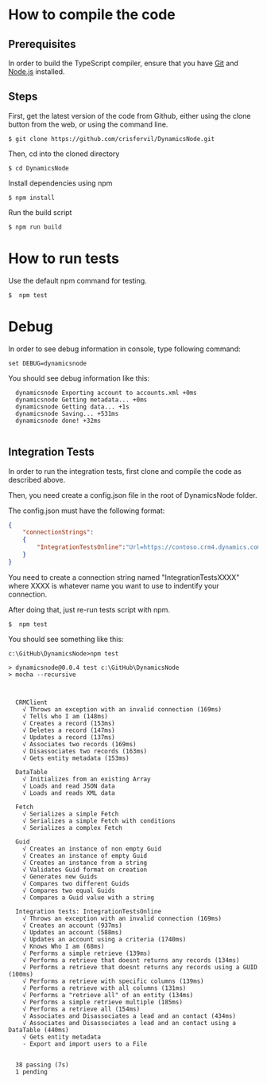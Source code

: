 # How to compile the code
## Prerequisites
In order to build the TypeScript compiler, ensure that you have [Git](https://git-scm.com/downloads) and [Node.js](https://nodejs.org) installed.

## Steps
First, get the latest version of the code from Github, either using the clone button from the web, or using the command line.
```
$ git clone https://github.com/crisfervil/DynamicsNode.git
```
Then, cd into the cloned directory
```
$ cd DynamicsNode
```
Install dependencies using npm
```
$ npm install
```
Run the build script
```
$ npm run build
```

# How to run tests
Use the default npm command for testing.
```
$  npm test
```
# Debug
In order to see debug information in console, type following command:
```
set DEBUG=dynamicsnode 
```
You should see debug information like this:
```
  dynamicsnode Exporting account to accounts.xml +0ms
  dynamicsnode Getting metadata... +0ms
  dynamicsnode Getting data... +1s
  dynamicsnode Saving... +531ms
  dynamicsnode done! +32ms
  
```

## Integration Tests
In order to run the integration tests, first clone and compile the code as described above.

Then, you need create a config.json file in the root of DynamicsNode folder.

The config.json must have the following format:
```json
{
	"connectionStrings":
	{
		"IntegrationTestsOnline":"Url=https://contoso.crm4.dynamics.com; Username=admin@contoso.onmicrosoft.com; Password=YourPassword;"
	}
}

```
You need to create a connection string named "IntegrationTestsXXXX" where XXXX is whatever name you want to use to indentify your connection.

After doing that, just re-run tests script with npm.
```
$  npm test
```

You should see something like this:
``` console
c:\GitHub\DynamicsNode>npm test

> dynamicsnode@0.0.4 test c:\GitHub\DynamicsNode
> mocha --recursive



  CRMClient
    √ Throws an exception with an invalid connection (169ms)
    √ Tells who I am (148ms)
    √ Creates a record (153ms)
    √ Deletes a record (147ms)
    √ Updates a record (137ms)
    √ Associates two records (169ms)
    √ Disassociates two records (163ms)
    √ Gets entity metadata (153ms)

  DataTable
    √ Initializes from an existing Array
    √ Loads and read JSON data
    √ Loads and reads XML data

  Fetch
    √ Serializes a simple Fetch
    √ Serializes a simple Fetch with conditions
    √ Serializes a complex Fetch

  Guid
    √ Creates an instance of non empty Guid
    √ Creates an instance of empty Guid
    √ Creates an instance from a string
    √ Validates Guid format on creation
    √ Generates new Guids
    √ Compares two different Guids
    √ Compares two equal Guids
    √ Compares a Guid value with a string

  Integration tests: IntegrationTestsOnline
    √ Throws an exception with an invalid connection (169ms)
    √ Creates an account (937ms)
    √ Updates an account (588ms)
    √ Updates an account using a criteria (1740ms)
    √ Knows Who I am (68ms)
    √ Performs a simple retrieve (139ms)
    √ Performs a retrieve that doesnt returns any records (134ms)
    √ Performs a retrieve that doesnt returns any records using a GUID (100ms)
    √ Performs a retrieve with specific columns (139ms)
    √ Performs a retrieve with all columns (131ms)
    √ Performs a "retrieve all" of an entity (134ms)
    √ Performs a simple retrieve multiple (185ms)
    √ Performs a retrieve all (154ms)
    √ Associates and Disassociates a lead and an contact (434ms)
    √ Associates and Disassociates a lead and an contact using a DataTable (440ms)
    √ Gets entity metadata
    - Export and import users to a File


  38 passing (7s)
  1 pending

```